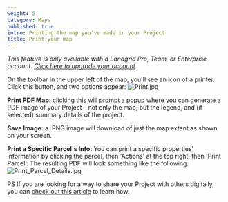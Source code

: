 ```yaml
---
weight: 5
category: Maps
published: true
intro: Printing the map you've made in your Project
title: Print your map
---
```

_This feature is only available with a Landgrid Pro, Team, or Enterprise account. [Click here to upgrade your account](https://landgrid.com/plans)._

On the toolbar in the upper left of the map, you'll see an icon of a printer. Click this button, and two options appear:
![Print.jpg]({{site.baseurl}}/img/Print.jpg)


**Print PDF Map:** clicking this will prompt a popup where you can generate a PDF image of your Project - not only the map, but the legend, and (if selected) summary details of the project.

**Save Image:** a .PNG image will download of just the map extent as shown on your screen. 

**Print a Specific Parcel's Info:** You can print a specific properties' information by clicking the parcel, then 'Actions' at the top right, then 'Print Parcel'. The resulting PDF will look something like the following:
![Print_Parcel_Details.jpg]({{site.baseurl}}/img/Print_Parcel_Details.jpg)


PS If you are looking for a way to share your Project with others digitally, you can [check out this article](https://support.landgrid.com/articles/share-a-map) to learn how.
